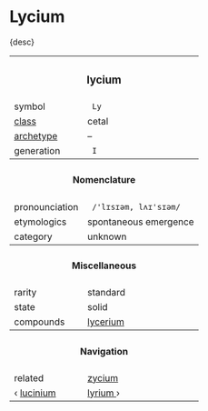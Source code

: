 # Lycium

{desc}


<table>
  <tr>
    <th colspan="2"> <h3> lycium </h3> </th>
  </tr>
  <tr>
    <td> symbol </td>
    <td> <code> Ly </code> </td>
  </tr>
  <tr>
    <td> <a href="../readme.md#class"> class </td>
    <td> cetal </td> 
  </tr>
  <tr>
    <td> <a href="../readme.md#archetype"> archetype </td>
    <td> – </td>
  </tr>
  <tr>
    <td> generation </td>
    <td> <code> I </code> </td>
  </tr>
  <tr>
    <th colspan="2"> <h4> Nomenclature </h4> </th>
  </tr>
  <tr>
    <td> pronounciation </td>
    <td> <code> /'lɪsɪəm, lʌɪ'sɪəm/ </code> </td> 
  </tr>
  <tr>
    <td> etymologics </td>
    <td> spontaneous emergence </td>
  </tr>
  <tr>
    <td> category </td>
    <td> unknown </td>
  </tr>
  <tr>
    <th colspan="2"> <h4> Miscellaneous </h4> </th>
  </tr>
  <tr>
    <td> rarity </td>
    <td> standard </td>
  </tr>
  <tr>
    <td> state </td>
    <td> solid </td>
  </tr>
  <tr>
    <td> compounds </td>
    <td> <a href="../compounds/lycerium.md"> lycerium </a> </td>
  </tr>
  <tr>
    <th colspan="2"> <h4> Navigation </h4> </th>
  </tr>
  <tr>
    <td> related </td>
    <td> <a href="zycium.md"> zycium </a> </td>
  </tr>
  <tr>
    <td> ‹ <a href="lucinium.md"> lucinium </a> </td>
    <td> <a href="lyrium.md"> lyrium </a> › </td>
  </tr>
</table>
